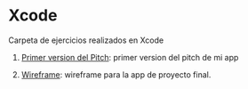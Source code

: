 # Xcode
Carpeta de ejercicios realizados en Xcode

1. [Primer version del Pitch](https://github.com/Chapsjrl/diplomado20182/blob/dev/Pitch/Pitch%20Rivera%20Lona.pdf): primer version del pitch de mi app

2. [Wireframe](https://github.com/Chapsjrl/diplomado20182/blob/dev/Pitch/appPPPmockup-wireframe.pdf): wireframe para la app de proyecto final.
